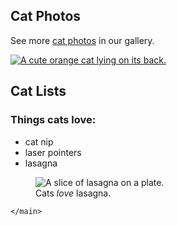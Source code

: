  <section>
        <h2>Cat Photos</h2>
        <!-- TODO: Add link to cat photos -->
        <p>See more <a target="_blank" href="https://freecatphotoapp.com">cat photos</a> in our gallery.</p>
        <a href="https://freecatphotoapp.com"><img src="https://cdn.freecodecamp.org/curriculum/cat-photo-app/relaxing-cat.jpg" alt="A cute orange cat lying on its back."></a>
      </section>
      <section>
        <h2>Cat Lists</h2>
        <h3>Things cats love:</h3>
         <ul>
          <li>cat nip</li>
          <li>laser pointers</li>
          <li>lasagna</li>
        </ul>
      <figure> <img src="https://cdn.freecodecamp.org/curriculum/cat-photo-app/lasagna.jpg" alt="A slice of lasagna on a plate.">
       <figcaption>Cats <em>love</em> lasagna.</figcaption>
      </figure>
        </section>
      
    </main>
         
